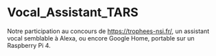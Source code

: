 # Vocal_Assistant_TARS
Notre participation au concours de https://trophees-nsi.fr/, un assistant vocal semblable à Alexa, ou encore Google Home, portable sur un Raspberry Pi 4.
